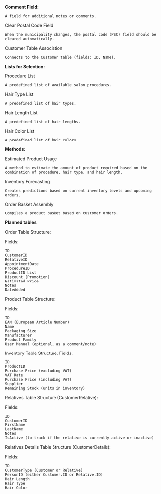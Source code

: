 **Comment Field:**

	A field for additional notes or comments.

Clear Postal Code Field
	
	When the municipality changes, the postal code (PSC) field should be cleared automatically.

Customer Table Association
	
	Connects to the Customer table (fields: ID, Name).


**Lists for Selection:**

Procedure List

	A predefined list of available salon procedures.

Hair Type List

	A predefined list of hair types.

Hair Length List

	A predefined list of hair lengths.

Hair Color List

	A predefined list of hair colors.


**Methods:**

Estimated Product Usage

	A method to estimate the amount of product required based on the combination of procedure, hair type, and hair length.

Inventory Forecasting

	Creates predictions based on current inventory levels and upcoming orders.

Order Basket Assembly

	Compiles a product basket based on customer orders.

**Planned tables**

Order Table Structure:

Fields:

	ID
	CustomerID
	RelativeID
	AppointmentDate
	ProcedureID
	ProductID List
	Discount (Promotion)
	Estimated Price
	Notes
	DateAdded

Product Table Structure:

Fields:

	ID
	EAN (European Article Number)
	Name
	Packaging Size
	Manufacturer
	Product Family
	User Manual (optional, as a comment/note)
	
Inventory Table Structure:
Fields:

	ID
	ProductID
	Purchase Price (excluding VAT)
	VAT Rate
	Purchase Price (including VAT)
	Supplier
	Remaining Stock (units in inventory)

Relatives Table Structure (CustomerRelative):

Fields:

	ID
	CustomerID
	FirstName
	LastName
	Notes
	IsActive (to track if the relative is currently active or inactive)

Relatives Details Table Structure (CustomerDetails):

Fields:

	ID
	CustomerType (Customer or Relative)
	PersonID (either Customer.ID or Relative.ID)
	Hair Length
	Hair Type
	Hair Color
